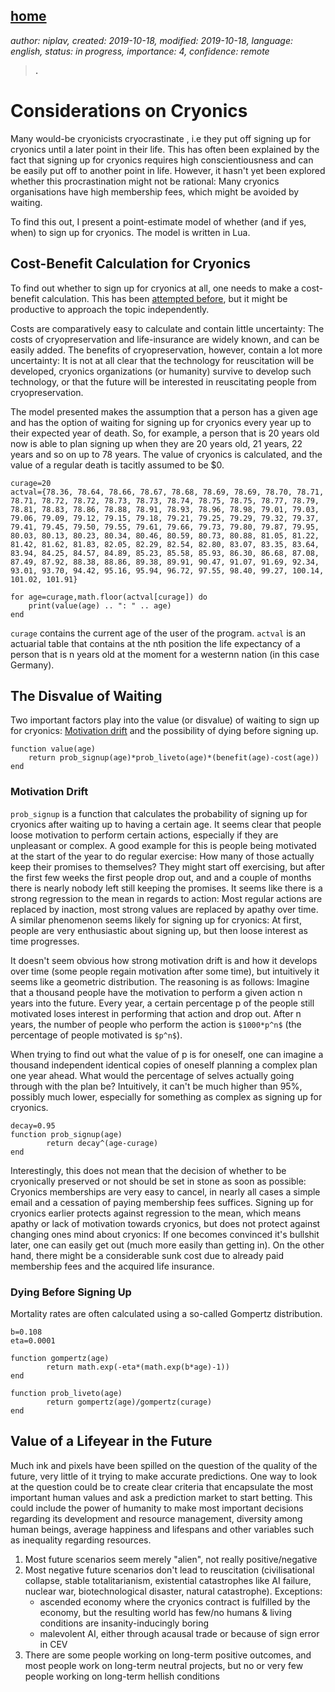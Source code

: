 [home](./index.md)
-------------------

*author: niplav, created: 2019-10-18, modified: 2019-10-18, language: english, status: in progress, importance: 4, confidence: remote*

> __.__

Considerations on Cryonics
==========================

Many would-be cryonicists cryocrastinate <!--TODO: link for the use of
the word-->, i.e they put off signing up for cryonics until a later point
in their life. This has often been explained by the fact that signing up
for cryonics requires high conscientiousness<!--TODO: source for this-->
and can be easily put off to another point in life. However, it hasn't
yet been explored whether this procrastination might not be rational:
Many cryonics organisations have high membership fees, which might be
avoided by waiting.

To find this out, I present a point-estimate model of whether (and if yes,
when) to sign up for cryonics. The model is written in Lua.<!--TODO: link-->

Cost-Benefit Calculation for Cryonics
-------------------------------------

To find out whether to sign up for cryonics at all, one needs
to make a cost-benefit calculation. This has been [attempted
before](http://www.overcomingbias.com/2009/03/break-cryonics-down.html)<!--TODO:
quote the last paragraph from this blog-post-->, but it might be
productive to approach the topic independently.

Costs are comparatively easy to calculate and contain little uncertainty:
The costs of cryopreservation and life-insurance are widely known, and
can be easily added. The benefits of cryopreservation, however, contain
a lot more uncertainty: It is not at all clear that the technology for
reuscitation will be developed, cryonics organizations (or humanity)
survive to develop such technology, or that the future will be interested
in reuscitating people from cryopreservation.

The model presented makes the assumption that a person has a given age
and has the option of waiting for signing up for cryonics every year
up to their expected year of death. So, for example, a person that is
20 years old now is able to plan signing up when they are 20 years old,
21 years, 22 years and so on up to 78 years. The value of cryonics is
calculated, and the value of a regular death is tacitly assumed to be
\$0.

	curage=20
	actval={78.36, 78.64, 78.66, 78.67, 78.68, 78.69, 78.69, 78.70, 78.71, 78.71, 78.72, 78.72, 78.73, 78.73, 78.74, 78.75, 78.75, 78.77, 78.79, 78.81, 78.83, 78.86, 78.88, 78.91, 78.93, 78.96, 78.98, 79.01, 79.03, 79.06, 79.09, 79.12, 79.15, 79.18, 79.21, 79.25, 79.29, 79.32, 79.37, 79.41, 79.45, 79.50, 79.55, 79.61, 79.66, 79.73, 79.80, 79.87, 79.95, 80.03, 80.13, 80.23, 80.34, 80.46, 80.59, 80.73, 80.88, 81.05, 81.22, 81.42, 81.62, 81.83, 82.05, 82.29, 82.54, 82.80, 83.07, 83.35, 83.64, 83.94, 84.25, 84.57, 84.89, 85.23, 85.58, 85.93, 86.30, 86.68, 87.08, 87.49, 87.92, 88.38, 88.86, 89.38, 89.91, 90.47, 91.07, 91.69, 92.34, 93.01, 93.70, 94.42, 95.16, 95.94, 96.72, 97.55, 98.40, 99.27, 100.14, 101.02, 101.91}

	for age=curage,math.floor(actval[curage]) do
		print(value(age) .. ": " .. age)
	end

`curage` contains the current age of the user of the program. `actval` is
an actuarial table that contains at the nth position the life expectancy
of a person that is n years old at the moment for a westernn nation
(in this case Germany)<!--TODO: source-->.

The Disvalue of Waiting
-----------------------

Two important factors play into the value (or disvalue) of waiting
to sign up for cryonics: [Motivation drift](./notes.html#Value-Drift)
and the possibility of dying before signing up.

	function value(age)
		return prob_signup(age)*prob_liveto(age)*(benefit(age)-cost(age))
	end

### Motivation Drift

<!--TODO: find out whether there has been any research into the concrete shape
of motivation drift-->

`prob_signup` is a function that calculates the probability of signing up
for cryonics after waiting up to having a certain age. It seems clear
that people loose motivation to perform certain actions, especially
if they are unpleasant or complex. A good example for this is people
being motivated at the start of the year to do regular exercise: How
many of those actually keep their promises to themselves? They might
start off exercising, but after the first few weeks the first people
drop out, and and a couple of months there is nearly nobody left still
keeping the promises. It seems like there is a strong regression to the
mean<!--TODO: link--> in regards to action: Most regular actions are
replaced by inaction, most strong values are replaced by apathy over time.
A similar phenomenon seems likely for signing up for cryonics: At first,
people are very enthusiastic about signing up, but then loose interest
as time progresses.

It doesn't seem obvious how strong motivation drift is and how it develops
over time (some people regain motivation after some time), but intuitively
it seems like a geometric distribution<!--TODO: source-->. The reasoning
is as follows: Imagine that a thousand people have the motivation to
perform a given action n years into the future. Every year, a certain
percentage p of the people still motivated loses interest in performing
that action and drop out. After n years, the number of people who
perform the action is `$1000*p^n$` (the percentage of people motivated is
`$p^n$`).

When trying to find out what the value of p is for oneself, one can
imagine a thousand independent identical copies of oneself planning a
complex plan one year ahead. What would the percentage of selves actually
going through with the plan be? Intuitively, it can't be much higher
than 95%, possibly much lower, especially for something as complex as
signing up for cryonics.

	decay=0.95
	function prob_signup(age)
	        return decay^(age-curage)
	end

Interestingly, this does not mean that the decision of whether to be
cryonically preserved or not should be set in stone as soon as possible:
Cryonics memberships are very easy to cancel, in nearly all cases a
simple email and a cessation of paying membership fees suffices. Signing
up for cryonics earlier protects against regression to the mean, which
means apathy or lack of motivation towards cryonics, but does not protect
against changing ones mind about cryonics: If one becomes convinced it's
bullshit later, one can easily get out (much more easily than getting in).
On the other hand, there might be a considerable sunk cost due to already
paid membership fees and the acquired life insurance.

### Dying Before Signing Up

Mortality rates are often calculated using a so-called Gompertz
distribution<!--TODO: link-->.

	b=0.108
	eta=0.0001

	function gompertz(age)
	        return math.exp(-eta*(math.exp(b*age)-1))
	end

	function prob_liveto(age)
	        return gompertz(age)/gompertz(curage)
	end

Value of a Lifeyear in the Future
---------------------------------

Much ink and pixels have been spilled on the question of the quality
of the future, very little of it trying to make accurate predictions.
One way to look at the question could be to create clear criteria that
encapsulate the most important human values and ask a prediction market
to start betting. This could include the power of humanity to make most
important decisions regarding its development and resource management,
diversity among human beings, average happiness and lifespans and other
variables such as inequality regarding resources.

1. Most future scenarios seem merely "alien", not really positive/negative
2. Most negative future scenarios don't lead to reuscitation (civilisational collapse, stable totalitarianism, existential catastrophes like AI failure, nuclear war, biotechnological disaster, natural catastrophe). Exceptions:
	*	ascended economy where the cryonics contract is fulfilled by the
		economy, but the resulting world has few/no humans & living
		conditions are insanity-inducingly boring
	* malevolent AI, either through acausal trade or because of sign error in CEV
3.	There are some people working on long-term positive outcomes, and
	most people work on long-term neutral projects, but no or very
	few people working on long-term hellish conditions
